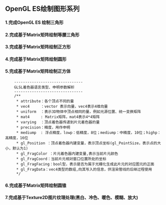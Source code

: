 ## OpenGL ES绘制图形系列
#### 1.完成OpenGL ES 绘制三角形
#### 2.完成基于Matrix矩阵绘制等腰三角形
#### 3.完成基于Matrix矩阵绘制正方形
#### 4.完成基于Matrix矩阵绘制圆形
#### 5.完成基于Matrix矩阵绘制正方体
```
    -------------------------------
    GLSL着色器语言类型、申明参数解析
    -------------------------------
    /**
     * attribute：各个顶点不同的量
     * vec4     ：vector 表示向量，vec4表示4维向量
     * uniform  ：表示3D物体中顶点相同的量，例如光源位置、统一变换矩阵
     * mat4     : Matrix矩阵，mat4表示4*4矩阵
     * varying  ：顶点着色器传递到片元着色器的量
     * precision：精度，用作申明
     * mediump  : 浮点精度，lowp：低精度，8位；mediump：中精度，10位；highp：高精度，16位
     * gl_Position ：顶点着色器内建变量，表示顶点坐标(gl_PointSize，表示点的大小，默认为1)
     * gl_FragColor ：片元着色器内建变量,表示当前片元颜色
     * gl_FragCoord：当前片元相对窗口位置所处的坐标
     * gl_FragFacing：bool型，表示是否为属于光栅化生成此片元的对应图元的正面
     * gl_FragData：vec4类型的数组,向其写入的信息，供渲染管线的后继过程使用
     */    
```
#### 6.完成基于Matrix矩阵绘制圆锥
#### 7.完成基于Texture2D图片纹理处理(黑白、冷色、暖色、模糊、放大)
